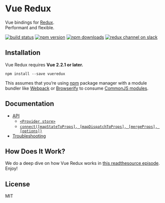 Vue Redux
=========================

Vue bindings for [Redux](https://github.com/reactjs/redux).  
Performant and flexible.

[![build status](https://img.shields.io/travis/reactjs/react-redux/master.svg?style=flat-square)](https://travis-ci.org/reactjs/react-redux) [![npm version](https://img.shields.io/npm/v/react-redux.svg?style=flat-square)](https://www.npmjs.com/package/react-redux)
[![npm downloads](https://img.shields.io/npm/dm/react-redux.svg?style=flat-square)](https://www.npmjs.com/package/react-redux)
[![redux channel on slack](https://img.shields.io/badge/slack-redux@reactiflux-61DAFB.svg?style=flat-square)](http://www.reactiflux.com)


## Installation

Vue Redux requires **Vue 2.2.1 or later.**

```
npm install --save vueredux
```

This assumes that you’re using [npm](http://npmjs.com/) package manager with a module bundler like [Webpack](https://webpack.js.org/) or [Browserify](http://browserify.org/) to consume [CommonJS modules](http://webpack.github.io/docs/commonjs.html).

## Documentation

- [API](docs/api.md#api)
  - [`<Provider store>`](docs/api.md#provider-store)
  - [`connect([mapStateToProps], [mapDispatchToProps], [mergeProps], [options])`](docs/api.md#connectmapstatetoprops-mapdispatchtoprops-mergeprops-options)
- [Troubleshooting](docs/troubleshooting.md#troubleshooting)

## How Does It Work?

We do a deep dive on how Vue Redux works in [this readthesource episode](https://www.youtube.com/watch?v=VJ38wSFbM3A).  
Enjoy!

## License

MIT
